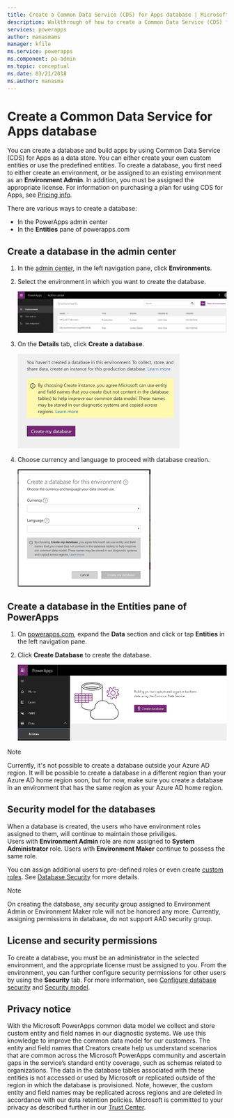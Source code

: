```yaml
---
title: Create a Common Data Service (CDS) for Apps database | Microsoft Docs
description: Walkthrough of how to create a Common Data Service (CDS) for Apps database.
services: powerapps
author: manasmams
manager: kfile
ms.service: powerapps
ms.component: pa-admin
ms.topic: conceptual
ms.date: 03/21/2018
ms.author: manasma
---
```

# Create a Common Data Service for Apps database
You can create a database and build apps by using Common Data Service (CDS) for Apps as a data store. You can either create your own custom entities or use the predefined entities. To create a database, you first need to either create an environment, or be assigned to an existing environment as an **Environment Admin**. In addition, you must be assigned the appropriate license. For information on purchasing a plan for using CDS for Apps, see [Pricing info](pricing-billing-skus.md).

There are various ways to create a database:

* In the PowerApps admin center
* In the **Entities** pane of powerapps.com

## Create a database in the admin center
1. In the [admin center](https://admin.powerapps.com), in the left navigation pane, click **Environments**.
    
2. Select the environment in which you want to create the database.
    
    ![](./media/create-database/environment-list-new.png)

3. On the **Details** tab, click **Create a database**. 
    
    ![](./media/create-database/Create-DB-From-Details.png)

4. Choose currency and language to proceed with database creation. 
    
    ![](./media/create-database/DB-Choose-options.png)



## Create a database in the Entities pane of PowerApps
1. On [powerapps.com](https://web.powerapps.com?utm_source=padocs&utm_medium=linkinadoc&utm_campaign=referralsfromdoc), expand the **Data** section and click or tap **Entities** in the left navigation pane.

2. Click **Create Database** to create the database.

    ![](./media/create-database/Create-DB-From-Entities.png)

> [!NOTE]
> Currently, it's not possible to create a database outside your Azure AD region. It will be possible to create a database in a different region than your Azure AD home region soon, but for now, make sure you create a database in an environment that has the same region as your Azure AD home region.

## Security model for the databases
When a database is created, the users who have environment roles assigned to them, will continue to maintain those priviliges.  
    Users with **Environment Admin** role are now assigned to **System Administrator** role. 
    Users with **Environment Maker** continue to possess the same role.

You can assign additional users to pre-defined roles or even create [custom roles][1]. See [Database Security](database-security.md) for more details.

> [!NOTE]
> On creating the database, any security group assigned to Environment Admin or Environment Maker role will not be honored any more. Currently, assigning permissions in database, do not support AAD security group.


## License and security permissions
To create a database, you must be an administrator in the selected environment, and the appropriate license must be assigned to you. From the environment, you can further configure security permissions for other users by using the **Security** tab. For more information, see [Configure database security](database-security.md) and [Security model](https://docs.microsoft.c../maker/common-data-service/entity-reference/security-model).

## Privacy notice
With the Microsoft PowerApps common data model we collect and store custom entity and field names in our diagnostic systems.  We use this knowledge to improve the common data model for our customers. The entity and field names that Creators create help us understand scenarios that are common across the Microsoft PowerApps community and ascertain gaps in the service’s standard entity coverage, such as schemas related to organizations. The data in the database tables associated with these entities is not accessed or used by Microsoft or replicated outside of the region in which the database is provisioned. Note, however, the custom entity and field names may be replicated across regions and are deleted in accordance with our data retention policies. Microsoft is committed to your privacy as described further in our [Trust Center](https://www.microsoft.com/trustcenter/Privacy/default.aspx).


<!--Reference links in article-->
[1]: https://technet.microsoft.com/library/dn531130.aspx
